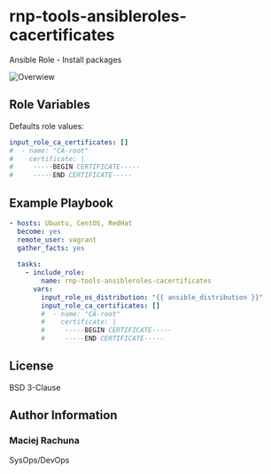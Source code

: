 rnp-tools-ansibleroles-cacertificates
=========

Ansible Role - Install packages

![Overwiew](https://gitlab.com/rachuna-net.pl/tools/ansibleroles/rnp-tools-ansibleroles-cacertificates/-/raw/develop/docs/cacertificates.png)

Role Variables
--------------

Defaults role values:
```yaml
input_role_ca_certificates: []
#  - name: "CA-root"
#    certificate: |
#     -----BEGIN CERTIFICATE-----
#     -----END CERTIFICATE-----
```

Example Playbook
----------------

```yaml
- hosts: Ubuntu, CentOS, RedHat
  become: yes
  remote_user: vagrant
  gather_facts: yes
  
  tasks:
    - include_role:
        name: rnp-tools-ansibleroles-cacertificates
      vars:
        input_role_os_distribution: "{{ ansible_distribution }}"
        input_role_ca_certificates: []
        #  - name: "CA-root"
        #    certificate: |
        #     -----BEGIN CERTIFICATE-----
        #     -----END CERTIFICATE-----
```

License
-------

BSD 3-Clause

Author Information
------------------

### Maciej Rachuna
SysOps/DevOps